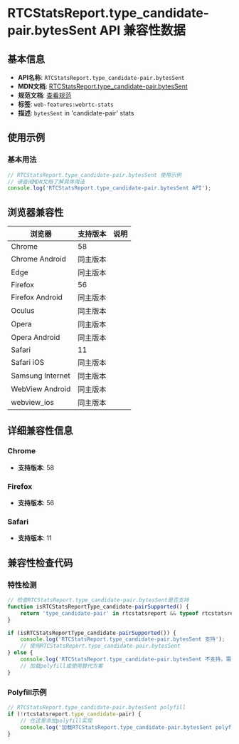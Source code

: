 # RTCStatsReport.type_candidate-pair.bytesSent API 兼容性数据

## 基本信息

- **API名称**: `RTCStatsReport.type_candidate-pair.bytesSent`
- **MDN文档**: [RTCStatsReport.type_candidate-pair.bytesSent](https://developer.mozilla.org/docs/Web/API/RTCIceCandidatePairStats/bytesSent)
- **规范文档**: [查看规范](https://w3c.github.io/webrtc-stats/#dom-rtcicecandidatepairstats-bytessent)
- **标签**: `web-features:webrtc-stats`
- **描述**: `bytesSent` in 'candidate-pair' stats

## 使用示例

### 基本用法

```javascript
// RTCStatsReport.type_candidate-pair.bytesSent 使用示例
// 请查阅MDN文档了解具体用法
console.log('RTCStatsReport.type_candidate-pair.bytesSent API');
```

## 浏览器兼容性

| 浏览器 | 支持版本 | 说明 |
|--------|----------|------|
| Chrome | 58 |  |
| Chrome Android | 同主版本 |  |
| Edge | 同主版本 |  |
| Firefox | 56 |  |
| Firefox Android | 同主版本 |  |
| Oculus | 同主版本 |  |
| Opera | 同主版本 |  |
| Opera Android | 同主版本 |  |
| Safari | 11 |  |
| Safari iOS | 同主版本 |  |
| Samsung Internet | 同主版本 |  |
| WebView Android | 同主版本 |  |
| webview_ios | 同主版本 |  |

## 详细兼容性信息

### Chrome

- **支持版本**: 58

### Firefox

- **支持版本**: 56

### Safari

- **支持版本**: 11

## 兼容性检查代码

### 特性检测

```javascript
// 检查RTCStatsReport.type_candidate-pair.bytesSent是否支持
function isRTCStatsReportType_candidate-pairSupported() {
    return 'type_candidate-pair' in rtcstatsreport && typeof rtcstatsreport.type_candidate-pair === 'function';
}

if (isRTCStatsReportType_candidate-pairSupported()) {
    console.log('RTCStatsReport.type_candidate-pair.bytesSent 支持');
    // 使用RTCStatsReport.type_candidate-pair.bytesSent
} else {
    console.log('RTCStatsReport.type_candidate-pair.bytesSent 不支持，需要polyfill');
    // 加载polyfill或使用替代方案
}
```

### Polyfill示例

```javascript
// RTCStatsReport.type_candidate-pair.bytesSent polyfill
if (!rtcstatsreport.type_candidate-pair) {
    // 在这里添加polyfill实现
    console.log('加载RTCStatsReport.type_candidate-pair.bytesSent polyfill');
}
```

